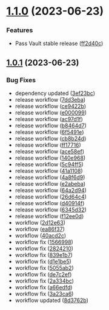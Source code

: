 # [1.1.0](https://github.com/Emon526/Flutter_PassVault/compare/v1.0.1...v1.1.0) (2023-06-23)


### Features

* Pass Vault stable release ([ff2d40c](https://github.com/Emon526/Flutter_PassVault/commit/ff2d40cbf2a069c34baa5815cbae259fb1081476))



## [1.0.1](https://github.com/Emon526/Flutter_PassVault/compare/3ef23bc66f2436ec6d694f57dd30442199da72bd...v1.0.1) (2023-06-23)


### Bug Fixes

* dependency updated ([3ef23bc](https://github.com/Emon526/Flutter_PassVault/commit/3ef23bc66f2436ec6d694f57dd30442199da72bd))
* release workflow ([7dd3eba](https://github.com/Emon526/Flutter_PassVault/commit/7dd3ebad795ad15b24e331f798c07d7d93db73e1))
* release workflow ([ce9422b](https://github.com/Emon526/Flutter_PassVault/commit/ce9422b14724a09963c850d16be46b2a10e28d86))
* release workflow ([e000099](https://github.com/Emon526/Flutter_PassVault/commit/e000099f569f8f46267d1e02bc1787b0db898866))
* release workflow ([ac97d1f](https://github.com/Emon526/Flutter_PassVault/commit/ac97d1f31f8d33e217ef23a91c5a19841ccf5895))
* release workflow ([b8464d7](https://github.com/Emon526/Flutter_PassVault/commit/b8464d738fa829a817e178df5e56d6bc5dfd4b07))
* release workflow ([6f5491e](https://github.com/Emon526/Flutter_PassVault/commit/6f5491e7f67004260891f7422fe160d4e4b07623))
* release workflow ([cb8b24d](https://github.com/Emon526/Flutter_PassVault/commit/cb8b24d0b71cb39a1d81ae518ed4947e4a017b79))
* release workflow ([ff17716](https://github.com/Emon526/Flutter_PassVault/commit/ff1771655ba452e8c1d9c78009b588a37d9430db))
* release workflow ([ace58ef](https://github.com/Emon526/Flutter_PassVault/commit/ace58efd48dbb8d9ac6576cc451d62903ab1ecaa))
* release workflow ([140e968](https://github.com/Emon526/Flutter_PassVault/commit/140e968f4e0de4ec6f109f5380a0b179c8cff3e9))
* release workflow ([5c94ff5](https://github.com/Emon526/Flutter_PassVault/commit/5c94ff550ef8869b6749458b6e12f80e4262b1c7))
* release workflow ([41a1108](https://github.com/Emon526/Flutter_PassVault/commit/41a1108c4b8f1bbaa14624f1208b68a5e1a840d5))
* release workflow ([4a8f6d9](https://github.com/Emon526/Flutter_PassVault/commit/4a8f6d9de10b5b1fe45081718ca007a164764637))
* release workflow ([e2abeba](https://github.com/Emon526/Flutter_PassVault/commit/e2abebae38627180ecff8d3ac8deac879062ec36))
* release workflow ([64a2d94](https://github.com/Emon526/Flutter_PassVault/commit/64a2d94c8f7142b05a0b5ea5be38da3a7244ce03))
* release workflow ([26d64c4](https://github.com/Emon526/Flutter_PassVault/commit/26d64c4b7511ae02e179099cc55c240dc2e8eda0))
* release workflow ([d40914f](https://github.com/Emon526/Flutter_PassVault/commit/d40914f21ce6ab225cfd61ffa952fde127d5e4ff))
* release workflow ([6345d32](https://github.com/Emon526/Flutter_PassVault/commit/6345d32f7010c860095c8770e6f3978dc6100a72))
* release workflow ([f12ee0d](https://github.com/Emon526/Flutter_PassVault/commit/f12ee0d5ae2e631200338bb2e53a77aedb621dde))
* workflow ([2d12e63](https://github.com/Emon526/Flutter_PassVault/commit/2d12e6362252684bd92e22160d2bc3ecae8370b3))
* workflow ([ea86f37](https://github.com/Emon526/Flutter_PassVault/commit/ea86f37743e6881147896d810be8eb0b24a8d39f))
* workflow ([40acd2c](https://github.com/Emon526/Flutter_PassVault/commit/40acd2c5d5f16be4ff38de5e30b170b183f78ceb))
* workflow fix ([1566998](https://github.com/Emon526/Flutter_PassVault/commit/1566998e9ad124307f6bf7232ae07d769adf0033))
* workflow fix ([2824210](https://github.com/Emon526/Flutter_PassVault/commit/282421024e3fbbdf14a3a62804105d837862b8ec))
* workflow fix ([839e1b7](https://github.com/Emon526/Flutter_PassVault/commit/839e1b7418da71a971f1e003a8ff4c5663ae855f))
* workflow fix ([d1e1be5](https://github.com/Emon526/Flutter_PassVault/commit/d1e1be519ec9b6fd96f2aaa592f55b7572902617))
* workflow fix ([5055ab2](https://github.com/Emon526/Flutter_PassVault/commit/5055ab2b7123dfb47be68710d39999ba58bfce03))
* workflow fix ([de7c2ef](https://github.com/Emon526/Flutter_PassVault/commit/de7c2efd9279652ac9aa036a9b0616bdebe3b7c6))
* workflow fix ([2a334bc](https://github.com/Emon526/Flutter_PassVault/commit/2a334bc18736c553c1337a8f2479f5cd7f101403))
* workflow fix ([a66edfd](https://github.com/Emon526/Flutter_PassVault/commit/a66edfda5f818361763863e99eadd7ecb98b7f7e))
* workflow fix ([3a23ca6](https://github.com/Emon526/Flutter_PassVault/commit/3a23ca6beb2dad6b5d4ecfff0a1a3c9fee27d3fe))
* workflow updated ([8d3762b](https://github.com/Emon526/Flutter_PassVault/commit/8d3762b8c68fb6e954f2bd79069e8dcfaf352b20))



